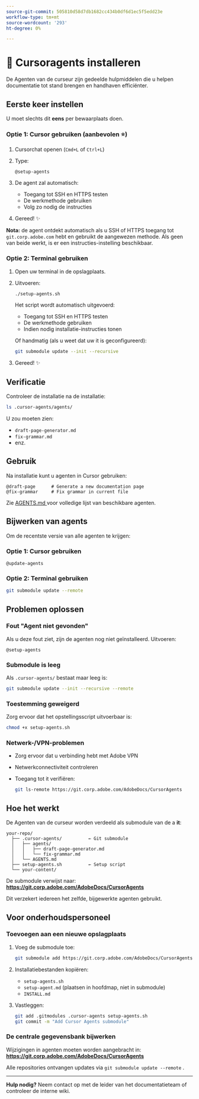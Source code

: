 ```yaml
---
source-git-commit: 505810d58d7db1682cc434b0df6d1ec5f5edd23e
workflow-type: tm+mt
source-wordcount: '293'
ht-degree: 0%

---
```

# 🚀 Cursoragents installeren

De Agenten van de curseur zijn gedeelde hulpmiddelen die u helpen documentatie tot stand brengen en handhaven efficiënter.

## Eerste keer instellen

U moet slechts dit **eens** per bewaarplaats doen.

### Optie 1: Cursor gebruiken (aanbevolen ⭐)

1. Cursorchat openen (`Cmd+L` of `Ctrl+L`)
2. Type:

   ```
   @setup-agents
   ```
3. De agent zal automatisch:
   - Toegang tot SSH en HTTPS testen
   - De werkmethode gebruiken
   - Volg zo nodig de instructies
4. Gereed! ✨

**Nota:** de agent ontdekt automatisch als u SSH of HTTPS toegang tot `git.corp.adobe.com` hebt en gebruikt de aangewezen methode. Als geen van beide werkt, is er een instructies-instelling beschikbaar.

### Optie 2: Terminal gebruiken

1. Open uw terminal in de opslagplaats.
2. Uitvoeren:

   ```bash
   ./setup-agents.sh
   ```

   Het script wordt automatisch uitgevoerd:
   - Toegang tot SSH en HTTPS testen
   - De werkmethode gebruiken
   - Indien nodig installatie-instructies tonen

   Of handmatig (als u weet dat uw it is geconfigureerd):

   ```bash
   git submodule update --init --recursive
   ```

3. Gereed! ✨

## Verificatie

Controleer de installatie na de installatie:

```bash
ls .cursor-agents/agents/
```

U zou moeten zien:
- `draft-page-generator.md`
- `fix-grammar.md`
- enz.

## Gebruik

Na installatie kunt u agenten in Cursor gebruiken:

```
@draft-page      # Generate a new documentation page
@fix-grammar     # Fix grammar in current file
```

Zie [ AGENTS.md ](AGENTS.md) voor volledige lijst van beschikbare agenten.

## Bijwerken van agents

Om de recentste versie van alle agenten te krijgen:

### Optie 1: Cursor gebruiken

```
@update-agents
```

### Optie 2: Terminal gebruiken

```bash
git submodule update --remote
```

## Problemen oplossen

### Fout &quot;Agent niet gevonden&quot;

Als u deze fout ziet, zijn de agenten nog niet geïnstalleerd. Uitvoeren:

```
@setup-agents
```

### Submodule is leeg

Als `.cursor-agents/` bestaat maar leeg is:

```bash
git submodule update --init --recursive --remote
```

### Toestemming geweigerd

Zorg ervoor dat het opstellingsscript uitvoerbaar is:

```bash
chmod +x setup-agents.sh
```

### Netwerk-/VPN-problemen

- Zorg ervoor dat u verbinding hebt met Adobe VPN
- Netwerkconnectiviteit controleren
- Toegang tot it verifiëren:

  ```bash
  git ls-remote https://git.corp.adobe.com/AdobeDocs/CursorAgents
  ```

## Hoe het werkt

De Agenten van de curseur worden verdeeld als submodule van de a **it**:

```
your-repo/
  ├── .cursor-agents/          ← Git submodule
  │   ├── agents/
  │   │   ├── draft-page-generator.md
  │   │   └── fix-grammar.md
  │   └── AGENTS.md
  ├── setup-agents.sh          ← Setup script
  └── your-content/
```

De submodule verwijst naar:
**https://git.corp.adobe.com/AdobeDocs/CursorAgents**

Dit verzekert iedereen het zelfde, bijgewerkte agenten gebruikt.

## Voor onderhoudspersoneel

### Toevoegen aan een nieuwe opslagplaats

1. Voeg de submodule toe:

   ```bash
   git submodule add https://git.corp.adobe.com/AdobeDocs/CursorAgents.git .cursor-agents
   ```

2. Installatiebestanden kopiëren:
   - `setup-agents.sh`
   - `setup-agent.md` (plaatsen in hoofdmap, niet in submodule)
   - `INSTALL.md`

3. Vastleggen:

   ```bash
   git add .gitmodules .cursor-agents setup-agents.sh
   git commit -m "Add Cursor Agents submodule"
   ```

### De centrale gegevensbank bijwerken

Wijzigingen in agenten moeten worden aangebracht in:
**https://git.corp.adobe.com/AdobeDocs/CursorAgents**

Alle repositories ontvangen updates via `git submodule update --remote` .

---

**Hulp nodig?** Neem contact op met de leider van het documentatieteam of controleer de interne wiki.
